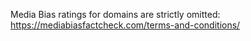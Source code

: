 Media Bias ratings for domains are strictly omitted: https://mediabiasfactcheck.com/terms-and-conditions/
